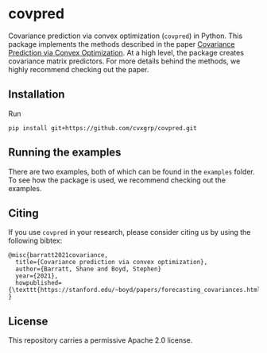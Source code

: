 # covpred

Covariance prediction via convex optimization (`covpred`) in Python.
This package implements the methods described in the paper [Covariance Prediction via Convex Optimization](https://stanford.edu/~boyd/papers/forecasting_covariances.html).
At a high level, the package creates covariance matrix predictors.
For more details behind the methods, we highly recommend checking out the paper.

## Installation

Run
```
pip install git+https://github.com/cvxgrp/covpred.git
```

## Running the examples

There are two examples, both of which can be found in the `examples` folder. To see how the package is used, we recommend checking out the examples.

## Citing
If you use `covpred` in your research, please consider citing us by using the following bibtex:
```
@misc{barratt2021covariance,
  title={Covariance prediction via convex optimization},
  author={Barratt, Shane and Boyd, Stephen}
  year={2021},
  howpublished={\texttt{https://stanford.edu/~boyd/papers/forecasting_covariances.html}}
}
```

## License

This repository carries a permissive Apache 2.0 license.
